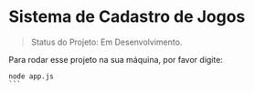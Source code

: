 <h1>Sistema de Cadastro de Jogos</h1>

>Status do Projeto: Em Desenvolvimento.

Para rodar esse projeto na sua máquina, por favor digite: 

````
node app.js
```
